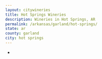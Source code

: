 ```yaml
---
layout: citywineries
title: Hot Springs Wineries
description: Wineries in Hot Springs, AR
permalink: /arkansas/garland/hot-springs/
state: ar
county: garland
city: hot springs
---
```

-

